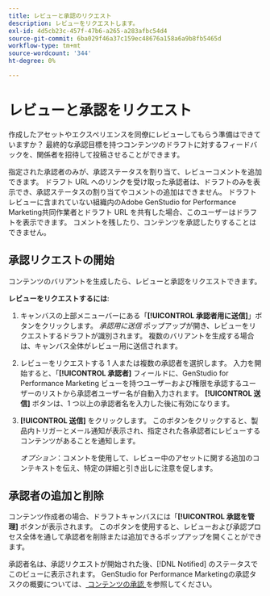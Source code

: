 ```yaml
---
title: レビューと承認のリクエスト
description: レビューをリクエストします。
exl-id: 4d5cb23c-457f-47b6-a265-a283afbc54d4
source-git-commit: 6ba029f46a37c159ec48676a158a6a9b8fb5465d
workflow-type: tm+mt
source-wordcount: '344'
ht-degree: 0%

---
```


# レビューと承認をリクエスト

作成したアセットやエクスペリエンスを同僚にレビューしてもらう準備はできていますか？ 最終的な承認目標を持つコンテンツのドラフトに対するフィードバックを、関係者を招待して投稿させることができます。

指定された承認者のみが、承認ステータスを割り当て、レビューコメントを追加できます。 ドラフト URL へのリンクを受け取った承認者は、ドラフトのみを表示でき、承認ステータスの割り当てやコメントの追加はできません。 ドラフトレビューに含まれていない組織内のAdobe GenStudio for Performance Marketing共同作業者とドラフト URL を共有した場合、このユーザーはドラフトを表示できます。 コメントを残したり、コンテンツを承認したりすることはできません。

## 承認リクエストの開始

コンテンツのバリアントを生成したら、レビューと承認をリクエストできます。

**レビューをリクエストするには**:

1. キャンバスの上部メニューバーにある「**[!UICONTROL 承認者用に送信]**」ボタンをクリックします。 _承認用に送信_ ポップアップが開き、レビューをリクエストするドラフトが識別されます。 複数のバリアントを生成する場合は、キャンバス全体がレビュー用に送信されます。

1. レビューをリクエストする 1 人または複数の承認者を選択します。 入力を開始すると、「**[!UICONTROL 承認者]** フィールドに、GenStudio for Performance Marketing ビューを持つユーザーおよび権限を承認するユーザーのリストから承認者ユーザー名が自動入力されます。 **[!UICONTROL 送信]** ボタンは、1 つ以上の承認者名を入力した後に有効になります。

1. **[!UICONTROL 送信]** をクリックします。 このボタンをクリックすると、製品内トリガーとメール通知が表示され、指定された各承認者にレビューするコンテンツがあることを通知します。

   _オプション_：コメントを使用して、レビュー中のアセットに関する追加のコンテキストを伝え、特定の詳細と引き出しに注意を促します。

## 承認者の追加と削除

コンテンツ作成者の場合、ドラフトキャンバスには「**[!UICONTROL 承認を管理]** ボタンが表示されます。 このボタンを使用すると、レビューおよび承認プロセス全体を通して承認者を削除または追加できるポップアップを開くことができます。

承認者名は、承認リクエストが開始された後、[!DNL Notified] のステータスでこのビューに表示されます。 GenStudio for Performance Marketingの承認タスクの概要については、[ コンテンツの承認 ](./approve-content.md) を参照してください。
